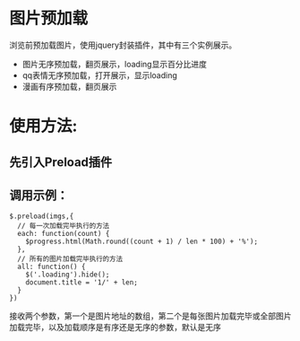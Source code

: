 # 图片预加载
浏览前预加载图片，使用jquery封装插件，其中有三个实例展示。

- 图片无序预加载，翻页展示，loading显示百分比进度
- qq表情无序预加载，打开展示，显示loading
- 漫画有序预加载，翻页展示

# 使用方法:
## 先引入Preload插件
## 调用示例：
	$.preload(imgs,{
      // 每一次加载完毕执行的方法
      each: function(count) {
        $progress.html(Math.round((count + 1) / len * 100) + '%');
      },
      // 所有的图片加载完毕执行的方法
      all: function() {
        $('.loading').hide();
        document.title = '1/' + len;
      }
    })

接收两个参数，第一个是图片地址的数组，第二个是每张图片加载完毕或全部图片加载完毕，以及加载顺序是有序还是无序的参数，默认是无序